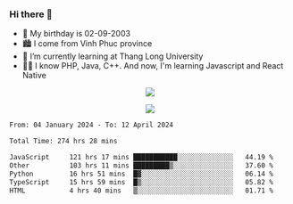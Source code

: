 ### Hi there 👋
- 🎂 My birthday is 02-09-2003
- 🏙️ I come from Vinh Phuc province
- 🌱 I’m currently learning at Thang Long University
- 🧑‍💻 I know PHP, Java, C++. And now, I'm learning Javascript and React Native
<p align="center"><img src="https://github-readme-stats.vercel.app/api?username=tmquang0209&show_icons=true&theme=gradient"></p>
<p align="center"><img src="https://github-readme-stats.vercel.app/api/top-langs/?username=tmquang0209&hide=scss,css&langs_count=10"></p>
<!--START_SECTION:waka-->

```txt
From: 04 January 2024 - To: 12 April 2024

Total Time: 274 hrs 28 mins

JavaScript     121 hrs 17 mins ███████████░░░░░░░░░░░░░░   44.19 %
Other          103 hrs 11 mins █████████▒░░░░░░░░░░░░░░░   37.60 %
Python         16 hrs 51 mins  █▓░░░░░░░░░░░░░░░░░░░░░░░   06.14 %
TypeScript     15 hrs 59 mins  █▒░░░░░░░░░░░░░░░░░░░░░░░   05.82 %
HTML           4 hrs 40 mins   ▒░░░░░░░░░░░░░░░░░░░░░░░░   01.71 %
```

<!--END_SECTION:waka-->
